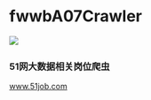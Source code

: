 # fwwbA07Crawler
![](https://img.shields.io/badge/scrapy-1.4.0-green.svg)  
### 51网大数据相关岗位爬虫  
www.51job.com
